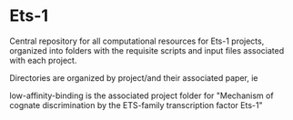 # Ets-1
Central repository for all computational resources for Ets-1 projects, organized into folders with the requisite scripts and input files associated with each project. 


Directories are organized by project/and their associated paper, ie

  low-affinity-binding is the associated project folder for "Mechanism of cognate discrimination by the ETS-family transcription factor Ets-1"
